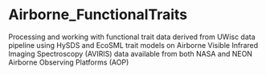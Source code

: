 # Airborne_FunctionalTraits
Processing and working with functional trait data derived from UWisc data pipeline using HySDS and EcoSML trait models on Airborne Visible Infrared Imaging Spectroscopy (AVIRIS) data available from both NASA and NEON Airborne Observing Platforms (AOP)
